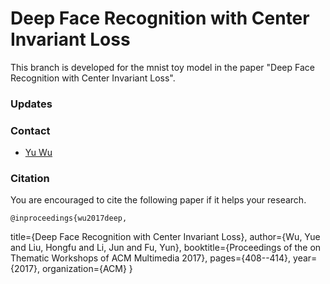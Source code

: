 # Deep Face Recognition with Center Invariant Loss

This branch is developed for the mnist toy model in the paper "Deep Face Recognition with Center Invariant Loss".
    
### Updates

### Contact 
- [Yu Wu](http://www1.ece.neu.edu/~yuewu/)

### Citation
You are encouraged to cite the following paper if it helps your research. 


	@inproceedings{wu2017deep,
  title={Deep Face Recognition with Center Invariant Loss},
  author={Wu, Yue and Liu, Hongfu and Li, Jun and Fu, Yun},
  booktitle={Proceedings of the on Thematic Workshops of ACM Multimedia 2017},
  pages={408--414},
  year={2017},
  organization={ACM}
}

